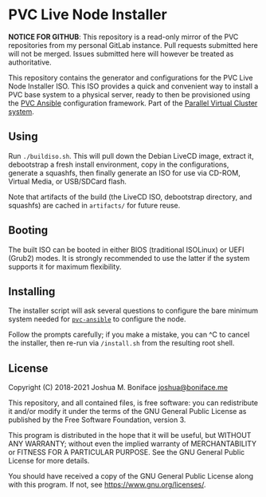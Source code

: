# PVC Live Node Installer

**NOTICE FOR GITHUB**: This repository is a read-only mirror of the PVC repositories from my personal GitLab instance. Pull requests submitted here will not be merged. Issues submitted here will however be treated as authoritative.

This repository contains the generator and configurations for the PVC Live Node Installer ISO. This ISO provides a quick and convenient way to install a PVC base system to a physical server, ready to then be provisioned using the [PVC Ansible](https://github.com/parallelvirtualcluster/pvc-ansible) configuration framework. Part of the [Parallel Virtual Cluster system](https://github.com/parallelvirtualcluster/pvc).

## Using

Run `./buildiso.sh`. This will pull down the Debian LiveCD image, extract it, debootstrap a fresh install environment, copy in the configurations, generate a squashfs, then finally generate an ISO for use via CD-ROM, Virtual Media, or USB/SDCard flash.

Note that artifacts of the build (the LiveCD ISO, debootstrap directory, and squashfs) are cached in `artifacts/` for future reuse.

## Booting

The built ISO can be booted in either BIOS (traditional ISOLinux) or UEFI (Grub2) modes. It is strongly recommended to use the latter if the system supports it for maximum flexibility.

## Installing

The installer script will ask several questions to configure the bare minimum system needed for [`pvc-ansible`](https://github.com/parallelvirtualcluster/pvc-ansible) to configure the node.

Follow the prompts carefully; if you make a mistake, you can ^C to cancel the installer, then re-run via `/install.sh` from the resulting root shell.

## License

Copyright (C) 2018-2021  Joshua M. Boniface <joshua@boniface.me>

This repository, and all contained files, is free software: you can
redistribute it and/or modify it under the terms of the GNU General
Public License as published by the Free Software Foundation, version 3.

This program is distributed in the hope that it will be useful,
but WITHOUT ANY WARRANTY; without even the implied warranty of
MERCHANTABILITY or FITNESS FOR A PARTICULAR PURPOSE.  See the
GNU General Public License for more details.

You should have received a copy of the GNU General Public License
along with this program.  If not, see <https://www.gnu.org/licenses/>.
